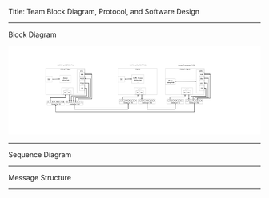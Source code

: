 Title: Team Block Diagram, Protocol, and Software Design

------
Block Diagram
  
  ![Team Block Diagram](Team_Block.drawio.png)

------
Sequence Diagram



------
Message Structure



------

